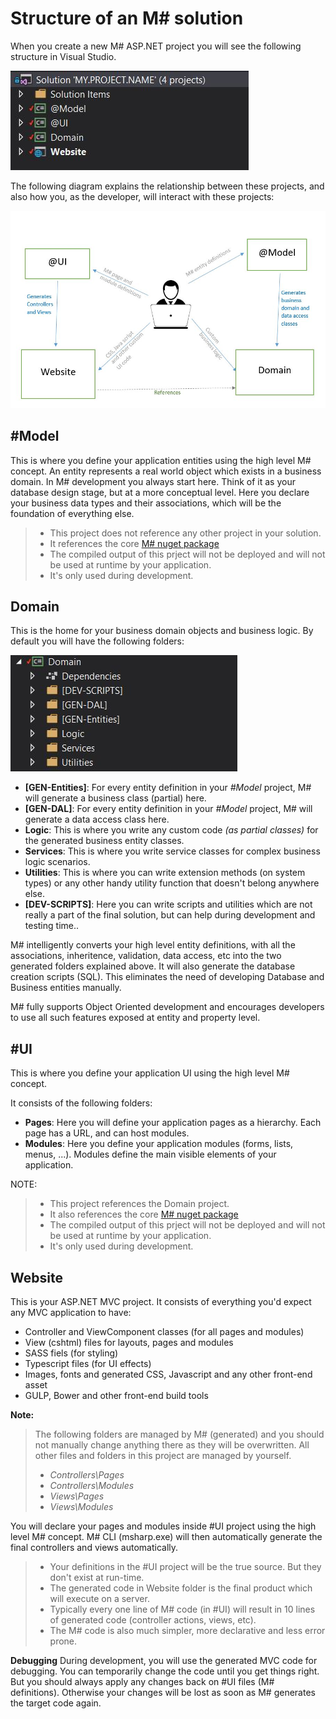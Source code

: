 # Structure of an M# solution
When you create a new M# ASP.NET project you will see the following structure in Visual Studio.

![](Solution.JPG)

The following diagram explains the relationship between these projects, and also how you, as the developer, will interact with these projects:

![](DevModel.JPG)

## #Model
This is where you define your application entities using the high level M# concept.
An entity represents a real world object which exists in a business domain. In M# development you always start here. Think of it as your database design stage, but at a more conceptual level. Here you declare your business data types and their associations, which will be the foundation of everything else.

>- This project does not reference any other project in your solution.
>- It references the core [M# nuget package](https://www.nuget.org/packages/MSharp/)
>- The compiled output of this prject will not be deployed and will not be used at runtime by your application.
>- It's only used during development.

## Domain
This is the home for your business domain objects and business logic. By default you will have the following folders:

![](Domain.JPG)

- **[GEN-Entities]**: For every entity definition in your *#Model* project, M# will generate a business class (partial) here.
- **[GEN-DAL]**: For every entity definition in your *#Model* project, M# will generate a data access class here.
- **Logic**: This is where you write any custom code *(as partial classes)* for the generated business entity classes.
- **Services**: This is where you write service classes for complex business logic scenarios.
- **Utilities**: This is where you can write extension methods (on system types) or any other handy utility function that doesn't belong anywhere else.
- **[DEV-SCRIPTS]**: Here you can write scripts and utilities which are not really a part of the final solution, but can help during development and testing time..

M# intelligently converts your high level entity definitions, with all the associations, inheritence, validation, data access, etc into the two generated folders explained above. It will also generate the database creation scripts (SQL). This eliminates the need of developing Database and Business entities manually.

M# fully supports Object Oriented development and encourages developers to use all such features exposed at entity and property level.

## #UI
This is where you define your application UI using the high level M# concept.

It consists of the following folders:
- **Pages**: Here you will define your application pages as a hierarchy. Each page has a URL, and can host modules.
- **Modules**: Here you define your application modules (forms, lists, menus, ...). Modules define the main visible elements of  your application.

NOTE:

>- This project references the Domain project.
>- It also references the core [M# nuget package](https://www.nuget.org/packages/MSharp/)
>- The compiled output of this prject will not be deployed and will not be used at runtime by your application.
>- It's only used during development.

## Website
This is your ASP.NET MVC project. It consists of everything you'd expect any MVC application to have:
- Controller and ViewComponent classes (for all pages and modules)
- View (cshtml) files for layouts, pages and modules
- SASS fiels (for styling)
- Typescript files (for UI effects)
- Images, fonts and generated CSS, Javascript and any other front-end asset
- GULP, Bower and other front-end build tools

**Note:**
> The following folders are managed by M# (generated) and you should not manually change anything there as they will be overwritten. All other files and folders in this project are managed by yourself.
>- *Controllers\Pages*
>- *Controllers\Modules*
>- *Views\Pages*
>- *Views\Modules*

You will declare your pages and modules inside #UI project using the high level M# concept. M# CLI (msharp.exe) will then automatically generate the final controllers and views automatically.

>- Your definitions in the #UI project will be the true source. But they don't exist at run-time.
>- The generated code in Website folder is the final product which will execute on a server.
>- Typically every one line of M# code (in #UI) will result in 10 lines of generated code (controller actions, views, etc).
>- The M# code is also much simpler, more declarative and less error prone.

**Debugging**
During development, you will use the generated MVC code for debugging. You can temporarily change the code until you get things right. But you should always apply any changes back on #UI files (M# definitions). Otherwise your changes will be lost as soon as M# generates the target code again.
